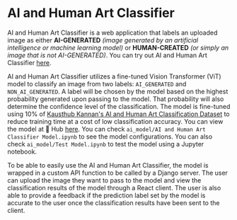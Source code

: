 # AI and Human Art Classifier  

AI and Human Art Classifier is a web application that labels an uploaded image as
either **AI-GENERATED** *(image generated by an artificial intelligence or machine learning model)* or **HUMAN-CREATED** *(or simply an image that is not AI-GENERATED)*. You can try out AI and Human Art Classifier [here](https://ai-and-human-art-classifier-app.onrender.com/).

AI and Human Art Classifier utilizes a fine-tuned Vision Transformer (ViT) model to classify an image from two labels: `AI_GENERATED` and `NON_AI_GENERATED`. A label will be chosen by the model based on the highest probability generated upon passing to the model. That probability will also determine the confidence level of the classification. The model is fine-tuned using 10% of [Kausthub Kannan's AI and Human Art Classification Dataset](https://www.kaggle.com/datasets/kausthubkannan/ai-and-human-art-classification) to reduce training time at a cost of low classification accuracy. You can view the model at 🤗 Hub [here](https://huggingface.co/rostcherno/ai-and-human-art-classifier). You can check `ai_model/AI and Human Art Classifier Model.ipynb` to see the model configurations. You can also check `ai_model/Test Model.ipynb` to test the model using a Jupyter notebook.

To be able to easily use the AI and Human Art Classifier, the model is wrapped in a custom API function to be called by a Django server. The user can upload the image they want to pass to the model and view the classification results of the model through a React client. The user is also able to provide a feedback if the prediction label set by the model is accurate to the user once the classification results have been sent to the client.  
